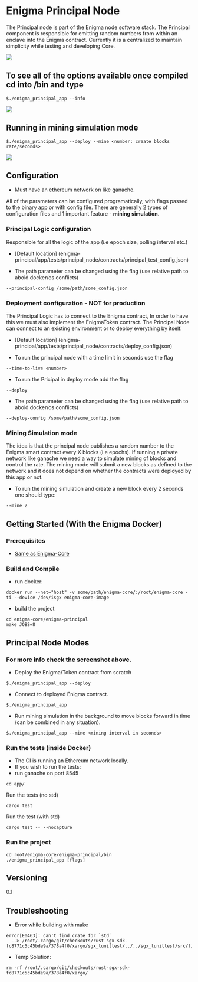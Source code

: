 # Enigma Principal Node

The Principal node is part of the Enigma node software stack. 
The Principal component  is responsible for emitting random numbers from within an enclave into the Enigma contract. 
Currently it is a centralized to maintain simplicity while testing and developing Core.

<img src="https://drone.enigma.co/api/badges/enigmampc/enigma-core/status.svg?branch=principal-node-isan" />

## To see all of the options available once compiled cd into /bin and type
```
$./enigma_principal_app --info
```
<img src="https://image.ibb.co/nOcLry/newinfo.png" />

## Running in mining simulation mode
```
$./enigma_principal_app --deploy --mine <number: create blocks rate/seconds>
```
<img src="https://image.ibb.co/hunpJd/mininig.png" />

## Configuration

* Must have an ethereum network on like ganache. 

All of the parameters can be configured programatically, with flags passed to the binary app or with config file. 
There are generally 2 types of configuration files and 1 important feature - **mining simulation**. 

### Principal Logic configuration 

Responsible for all the logic of the app (i.e epoch size, polling interval etc.)

* [Default location] (enigma-principal/app/tests/principal_node/contracts/principal_test_config.json)

* The path parameter can be changed using the flag (use relative path to aboid docker/os conflicts)

```
--principal-config /some/path/some_config.json
```
### Deployment configuration - NOT for production

The Principal Logic has to connect to the Enigma contract, In order to have this we must also implement the EnigmaToken contract.
The Principal Node can connect to an existing environment or to deploy everything by itself. 

* [Default location] (enigma-principal/app/tests/principal_node/contracts/deploy_config.json)

* To run the principal node with a time limit in seconds use the flag 

```
--time-to-live <number>
```

* To run the Pricipal in deploy mode add the flag 

```
--deploy
```

* The path parameter can be changed using the flag (use relative path to aboid docker/os conflicts)

```
--deploy-config /some/path/some_config.json
```

### Mining Simulation mode

The idea is that the principal node publishes a random number to the Enigma smart contract every X blocks (i.e epochs). 
If running a private network like ganache we need a way to simulate mining of blocks and control the rate. 
The mining mode will submit a new blocks as defined to the network and it does not depend on whether the contracts were deployed by this app or not. 

* To run the mining simulation and create a new block every 2 seconds one should type: 

``` 
--mine 2
```

## Getting Started (With the Enigma Docker)


### Prerequisites

* [Same as Enigma-Core](https://github.com/enigmampc/enigma-core/blob/master/README.md)

### Build and Compile 

* run docker:

```
docker run --net="host" -v some/path/enigma-core/:/root/enigma-core -ti --device /dev/isgx enigma-core-image
```

* build the project 

```
cd enigma-core/enigma-principal
make JOBS=8
```

## Principal Node Modes 

### For more info check the screenshot above.

* Deploy the Enigma/Token contract from scratch 
```
$./enigma_principal_app --deploy 
```
* Connect to deployed Enigma contract.
```
$./enigma_principal_app
```
* Run mining simulation in the background to move blocks forward in time (can be combined in any situation).
```
$./enigma_principal_app --mine <mining interval in seconds>
```
### Run the tests (inside Docker)

* The CI is running an Ethereum network locally.
* If you wish to run the tests:
* run ganache on port 8545 
  
```
cd app/
```
Run the tests (no std)
```
cargo test
```
Run the test (with std)
```
cargo test -- --nocapture
```

### Run the project

```
cd root/enigma-core/enigma-principal/bin
./enigma_principal_app [flags]
```

## Versioning

0.1

## Troubleshooting

* Error while building with make 
```
error[E0463]: can't find crate for `std`
  --> /root/.cargo/git/checkouts/rust-sgx-sdk-fc8771c5c45bde9a/378a4f0/xargo/sgx_tunittest/../../sgx_tunittest/src/lib.rs:88:1
```
* Temp Solution: 
```
rm -rf /root/.cargo/git/checkouts/rust-sgx-sdk-fc8771c5c45bde9a/378a4f0/xargo/
```



